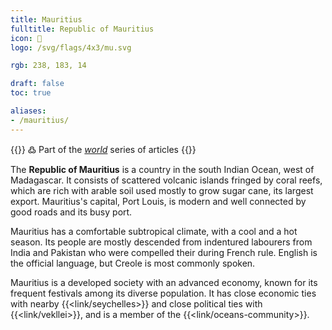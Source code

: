 ```yaml
---
title: Mauritius
fulltitle: Republic of Mauritius
icon: 🌾
logo: /svg/flags/4x3/mu.svg

rgb: 238, 183, 14

draft: false
toc: true

aliases:
- /mauritius/
---
```

{{<note green >}}
߷ Part of the *[world](/world/)* series of articles
{{</note>}}

The **<span class="fi fi-mu"></span> Republic of Mauritius** is a country in the south Indian Ocean, west of Madagascar. It consists of scattered volcanic islands fringed by coral reefs, which are rich with arable soil used mostly to grow sugar cane, its largest export. Mauritius's capital, Port Louis, is modern and well connected by good roads and its busy port.

Mauritius has a comfortable subtropical climate, with a cool and a hot season. Its people are mostly descended from indentured labourers from India and Pakistan who were compelled their during French rule. English is the official language, but Creole is most commonly spoken.

Mauritius is a developed society with an advanced economy, known for its frequent festivals among its diverse population. It has close economic ties with nearby {{<link/seychelles>}} and close political ties with {{<link/vekllei>}}, and is a member of the {{<link/oceans-community>}}.

